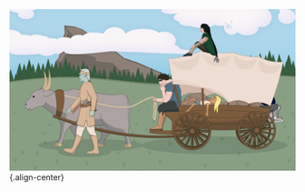 <!-- TITLE: Session 5 - The School And The Mountain -->
![03 Going To The Mountain](/uploads/03-going-to-the-mountain.png "03 Going To The Mountain"){.align-center}